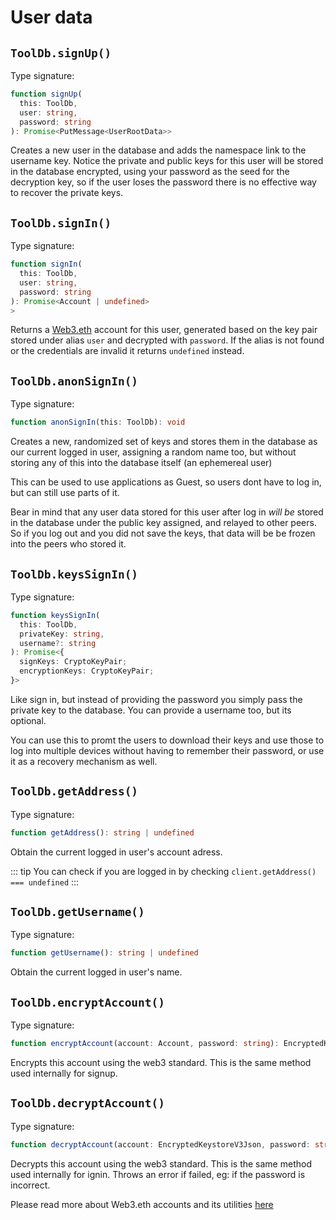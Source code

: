 # User data

## `ToolDb.signUp()`

Type signature:

```ts
function signUp(
  this: ToolDb,
  user: string,
  password: string
): Promise<PutMessage<UserRootData>>
```

Creates a new user in the database and adds the namespace link to the username key. Notice the private and public keys for this user will be stored in the database encrypted, using your password as the seed for the decryption key, so if the user loses the password there is no effective way to recover the private keys.


## `ToolDb.signIn()`

Type signature:

```ts
function signIn(
  this: ToolDb,
  user: string,
  password: string
): Promise<Account | undefined>
> 
```

Returns a [Web3.eth](https://web3js.readthedocs.io/en/v1.2.11/web3-eth-accounts.html) account for this user, generated based on the key pair stored under alias `user` and decrypted with `password`. If the alias is not found or the credentials are invalid it returns `undefined` instead.

## `ToolDb.anonSignIn()`

Type signature:

```ts
function anonSignIn(this: ToolDb): void
```

Creates a new, randomized set of keys and stores them in the database as our current logged in user, assigning a random name too, but without storing any of this into the database itself (an ephemereal user)

This can be used to use applications as Guest, so users dont have to log in, but can still use parts of it.

Bear in mind that any user data stored for this user after log in *will be* stored in the database under the public key assigned, and relayed to other peers. So if you log out and you did not save the keys, that data will be be frozen into the peers who stored it.

## `ToolDb.keysSignIn()`

Type signature:

```ts
function keysSignIn(
  this: ToolDb,
  privateKey: string,
  username?: string
): Promise<{
  signKeys: CryptoKeyPair;
  encryptionKeys: CryptoKeyPair;
}>
```

Like sign in, but instead of providing the password you simply pass the private key to the database. You can provide a username too, but its optional.

You can use this to promt the users to download their keys and use those to log into multiple devices without having to remember their password, or use it as a recovery mechanism as well.


## `ToolDb.getAddress()`

Type signature:

```ts
function getAddress(): string | undefined
```

Obtain the current logged in user's account adress.

::: tip
You can check if you are logged in by checking `client.getAddress() === undefined`
:::

## `ToolDb.getUsername()`

Type signature:

```ts
function getUsername(): string | undefined
```

Obtain the current logged in user's name.

## `ToolDb.encryptAccount()`

Type signature:

```ts
function encryptAccount(account: Account, password: string): EncryptedKeystoreV3Json
```

Encrypts this account using the web3 standard. This is the same method used internally for signup.

## `ToolDb.decryptAccount()`

Type signature:

```ts
function decryptAccount(account: EncryptedKeystoreV3Json, password: string): Account | void
```

Decrypts this account using the web3 standard. This is the same method used internally for ignin. Throws an error if failed, eg: if the password is incorrect.

Please read more about Web3.eth accounts and its utilities [here](https://web3js.readthedocs.io/en/v1.2.11/web3-eth-accounts.html)
